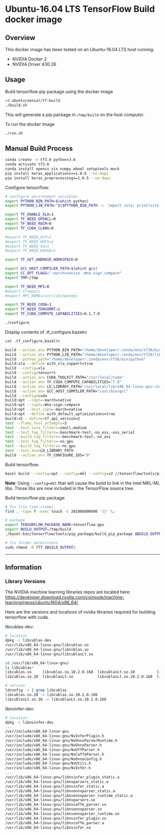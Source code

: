 # Ubuntu-16.04 LTS TensorFlow Build docker image

## Overview

This docker image has been tested on an Ubuntu-18.04 LTS host running:
- NVIDIA Docker 2
- NVIDIA Driver 430.26

## Usage

Build tensorflow pip package using the docker image
```bash
cd ubuntu/xenial/tf-build
./build.sh
```

This will generate a pip package in `/tmp/build` on the host computer.

To run the docker image
```bash
./run.sh
```

## Manual Build Process

```bash
conda create -n tf3.6 python=3.6
conda activate tf3.6
conda install opencv six numpy wheel setuptools mock
pip install keras_applications==1.0.6 --no-deps
pip install keras_preprocessing==1.0.5 --no-deps
```

Configure tensorflow:
```bash
# configure environment varaibles
export PYTHON_BIN_PATH=$(which python)
export PYTHON_LIB_PATH="$($PYTHON_BIN_PATH -c 'import site; print(site.getsitepackages()[0])')"

export TF_ENABLE_XLA=1
export TF_NEED_OPENCL=0
export TF_NEED_ROCM=0
export TF_CUDA_CLANG=0

#export TF_NEED_GCP=1
#export TF_NEED_HDFS=1
#export TF_NEED_S3=1
#export TF_NEED_KAFKA=1

export TF_SET_ANDROID_WORKSPACE=0

export GCC_HOST_COMPILER_PATH=$(which gcc)
export CC_OPT_FLAGS="-march=native -Wno-sign-compare"
export TMP=/tmp

export TF_NEED_MPI=0
#export CC=mpicc
#export MPI_HOME=/usr/lib/openmpi

export TF_NEED_CUDA=1
export TF_NEED_TENSORRT=1
export TF_CUDA_COMPUTE_CAPABILITIES=6.1,7.0

./configure
```

Display contents of .tf_configure.bazelrc
```bash
cat .tf_configure.bazelrc

build --action_env PYTHON_BIN_PATH="/home/developer/.conda/env/tf36/bin/python"
build --action_env PYTHON_LIB_PATH="/home/developer/.conda/env/tf36/lib/python3.6/site-packages"
build --python_path="/home/developer/.conda/env/tf36/bin/python"
build:xla --define with_xla_support=true
build --config=xla
build --config=tensorrt
build --action_env CUDA_TOOLKIT_PATH="/usr/local/cuda"
build --action_env TF_CUDA_COMPUTE_CAPABILITIES="7.0"
build --action_env LD_LIBRARY_PATH="/usr/local/lib/x86_64-linux-gnu:/usr/local/lib/i386-linux-gnu:/usr/lib/x86_64-linux-gnu:/usr/lib/i386-linux-gnu:/usr/local/nvidia/lib:/usr/local/nvidia/lib64:/usr/local/nvidia/lib:/usr/local/nvidia/lib64"
build --action_env GCC_HOST_COMPILER_PATH="/usr/bin/gcc"
build --config=cuda
build:opt --copt=-march=native
build:opt --copt=-Wno-sign-compare
build:opt --host_copt=-march=native
build:opt --define with_default_optimizations=true
build:v2 --define=tf_api_version=2
test --flaky_test_attempts=3
test --test_size_filters=small,medium
test --test_tag_filters=-benchmark-test,-no_oss,-oss_serial
test --build_tag_filters=-benchmark-test,-no_oss
test --test_tag_filters=-no_gpu
test --build_tag_filters=-no_gpu
test --test_env=LD_LIBRARY_PATH
build --action_env TF_CONFIGURE_IOS="0"
```

Build tensorflow:
```bash
bazel build --config=opt --config=mkl --config=v2 //tensorflow/tools/pip_package:build_pip_package
```
**Note**: Using `--config=mkl` that will cause the build to link in the Intel MKL-ML libs. Those libs are now included in the TensorFlow source tree.


Build tensorflow pip package:
```bash
# fix file time-stamps
find . -type f -exec touch -t 201906090600 '{}' \;

# package
export TENSORFLOW_PACKAGE_NAME=tensorflow-gpu
export BUILD_OUTPUT=/tmp/build
./bazel-bin/tensorflow/tools/pip_package/build_pip_package $BUILD_OUTPUT/tensorflow_pkg --project_name $ TENSORFLOW_PACKAGE_NAME

# fix folder permissions
sudo chmod -R 777 $BUILD_OUTPUT/
```

----

## Information

### Library Versions

The NVIDIA machine learning libraries repos are located here:
https://developer.download.nvidia.com/compute/machine-learning/repos/ubuntu1604/x86_64/

Here are the versions and locations of nvidia libraries required for building tensorflow with cuda.

libcublas-dev:
```bash
# location
dpkg -L libcublas-dev
/usr/lib/x86_64-linux-gnu/libcublas.so
/usr/lib/x86_64-linux-gnu/libnvblas.so
/usr/lib/x86_64-linux-gnu/libcublasLt.so

cd /usr/lib/x86_64-linux-gnu/
ls libcublas*
libcublas.so     libcublas.so.10.2.0.168  libcublasLt.so.10          libcublasLt_static.a
libcublas.so.10  libcublasLt.so           libcublasLt.so.10.2.0.168  libcublas_static.a

# version
ldconfig -v | grep libcublas
libcublas.so.10 -> libcublas.so.10.2.0.168
libcublasLt.so.10 -> libcublasLt.so.10.2.0.168
```

libnvinfer-dev:
```bash
# location
dpkg -L libnvinfer-dev
...
/usr/include/x86_64-linux-gnu
/usr/include/x86_64-linux-gnu/NvInferPlugin.h
/usr/include/x86_64-linux-gnu/NvOnnxParserRuntime.h
/usr/include/x86_64-linux-gnu/NvOnnxParser.h
/usr/include/x86_64-linux-gnu/NvUffParser.h
/usr/include/x86_64-linux-gnu/NvCaffeParser.h
/usr/include/x86_64-linux-gnu/NvOnnxConfig.h
/usr/include/x86_64-linux-gnu/NvUtils.h
/usr/include/x86_64-linux-gnu/NvInfer.h
...
/usr/lib/x86_64-linux-gnu/libnvinfer_plugin_static.a
/usr/lib/x86_64-linux-gnu/libnvparsers_static.a
/usr/lib/x86_64-linux-gnu/libnvinfer_static.a
/usr/lib/x86_64-linux-gnu/libnvonnxparser_static.a
/usr/lib/x86_64-linux-gnu/libnvonnxparser_runtime_static.a
/usr/lib/x86_64-linux-gnu/libnvparsers.so
/usr/lib/x86_64-linux-gnu/libnvcaffe_parser.so
/usr/lib/x86_64-linux-gnu/libnvonnxparser.so
/usr/lib/x86_64-linux-gnu/libnvonnxparser_runtime.so
/usr/lib/x86_64-linux-gnu/libnvinfer_plugin.so
/usr/lib/x86_64-linux-gnu/libnvcaffe_parser.a
/usr/lib/x86_64-linux-gnu/libnvinfer.so
```
